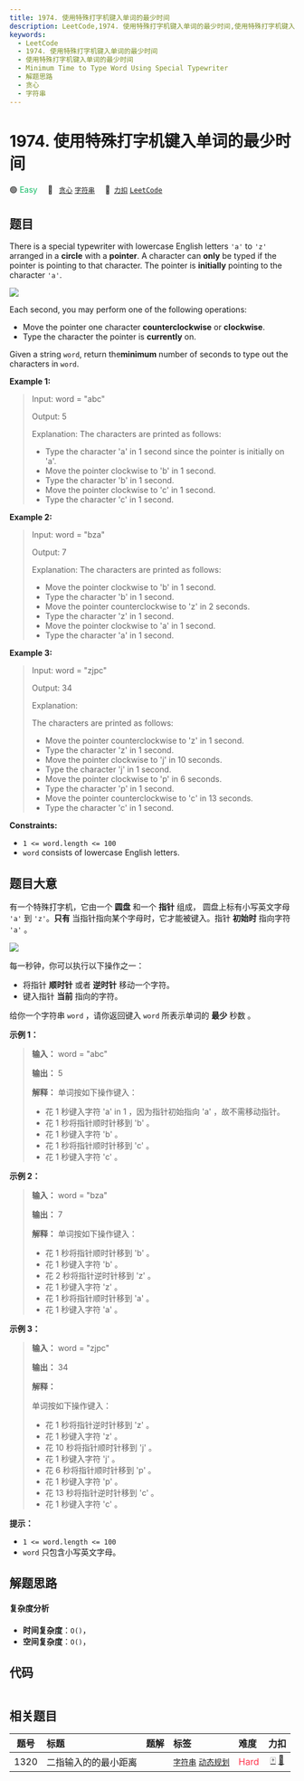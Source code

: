 ```yaml
---
title: 1974. 使用特殊打字机键入单词的最少时间
description: LeetCode,1974. 使用特殊打字机键入单词的最少时间,使用特殊打字机键入单词的最少时间,Minimum Time to Type Word Using Special Typewriter,解题思路,贪心,字符串
keywords:
  - LeetCode
  - 1974. 使用特殊打字机键入单词的最少时间
  - 使用特殊打字机键入单词的最少时间
  - Minimum Time to Type Word Using Special Typewriter
  - 解题思路
  - 贪心
  - 字符串
---
```


# 1974. 使用特殊打字机键入单词的最少时间

🟢 <font color=#15bd66>Easy</font>&emsp; 🔖&ensp; [`贪心`](/tag/greedy.md) [`字符串`](/tag/string.md)&emsp; 🔗&ensp;[`力扣`](https://leetcode.cn/problems/minimum-time-to-type-word-using-special-typewriter) [`LeetCode`](https://leetcode.com/problems/minimum-time-to-type-word-using-special-typewriter)

## 题目

There is a special typewriter with lowercase English letters `'a'` to `'z'`
arranged in a **circle** with a **pointer**. A character can **only** be typed
if the pointer is pointing to that character. The pointer is **initially**
pointing to the character `'a'`.

![](https://assets.leetcode.com/uploads/2021/07/31/chart.jpg)

Each second, you may perform one of the following operations:

  * Move the pointer one character **counterclockwise** or **clockwise**.
  * Type the character the pointer is **currently** on.

Given a string `word`, return the**minimum** number of seconds to type out the
characters in `word`.



**Example 1:**

> Input: word = "abc"
> 
> Output: 5
> 
> Explanation: The characters are printed as follows:
> - Type the character 'a' in 1 second since the pointer is initially on 'a'.
> - Move the pointer clockwise to 'b' in 1 second.
> - Type the character 'b' in 1 second.
> - Move the pointer clockwise to 'c' in 1 second.
> - Type the character 'c' in 1 second.

**Example 2:**

> Input: word = "bza"
> 
> Output: 7
> 
> Explanation: The characters are printed as follows:
> - Move the pointer clockwise to 'b' in 1 second.
> - Type the character 'b' in 1 second.
> - Move the pointer counterclockwise to 'z' in 2 seconds.
> - Type the character 'z' in 1 second.
> - Move the pointer clockwise to 'a' in 1 second.
> - Type the character 'a' in 1 second.

**Example 3:**

> Input: word = "zjpc"
> 
> Output: 34
> 
> Explanation:
> 
> The characters are printed as follows:
> - Move the pointer counterclockwise to 'z' in 1 second.
> - Type the character 'z' in 1 second.
> - Move the pointer clockwise to 'j' in 10 seconds.
> - Type the character 'j' in 1 second.
> - Move the pointer clockwise to 'p' in 6 seconds.
> - Type the character 'p' in 1 second.
> - Move the pointer counterclockwise to 'c' in 13 seconds.
> - Type the character 'c' in 1 second.

**Constraints:**

  * `1 <= word.length <= 100`
  * `word` consists of lowercase English letters.


## 题目大意

有一个特殊打字机，它由一个 **圆盘** 和一个 **指针**  组成， 圆盘上标有小写英文字母 `'a'` 到 `'z'`。**只有**
当指针指向某个字母时，它才能被键入。指针 **初始时**  指向字符 `'a'` 。

![](https://assets.leetcode.com/uploads/2021/07/31/chart.jpg)

每一秒钟，你可以执行以下操作之一：

  * 将指针 **顺时针**  或者 **逆时针**  移动一个字符。
  * 键入指针 **当前**  指向的字符。

给你一个字符串 `word` ，请你返回键入 `word` 所表示单词的 **最少**  秒数 。



**示例 1：**

> 
> 
> 
> 
> 
> **输入：** word = "abc"
> 
> **输出：** 5
> 
> **解释：** 单词按如下操作键入：
> - 花 1 秒键入字符 'a' in 1 ，因为指针初始指向 'a' ，故不需移动指针。
> - 花 1 秒将指针顺时针移到 'b' 。
> - 花 1 秒键入字符 'b' 。
> - 花 1 秒将指针顺时针移到 'c' 。
> - 花 1 秒键入字符 'c' 。
> 
> 

**示例 2：**

> 
> 
> 
> 
> 
> **输入：** word = "bza"
> 
> **输出：** 7
> 
> **解释：** 单词按如下操作键入：
> - 花 1 秒将指针顺时针移到 'b' 。
> - 花 1 秒键入字符 'b' 。
> - 花 2 秒将指针逆时针移到 'z' 。
> - 花 1 秒键入字符 'z' 。
> - 花 1 秒将指针顺时针移到 'a' 。
> - 花 1 秒键入字符 'a' 。
> 
> 

**示例 3：**

> 
> 
> 
> 
> 
> **输入：** word = "zjpc"
> 
> **输出：** 34
> 
> **解释：**
> 
> 单词按如下操作键入：
> - 花 1 秒将指针逆时针移到 'z' 。
> - 花 1 秒键入字符 'z' 。
> - 花 10 秒将指针顺时针移到 'j' 。
> - 花 1 秒键入字符 'j' 。
> - 花 6 秒将指针顺时针移到 'p' 。
> - 花 1 秒键入字符 'p' 。
> - 花 13 秒将指针逆时针移到 'c' 。
> - 花 1 秒键入字符 'c' 。
> 
> 



**提示：**

  * `1 <= word.length <= 100`
  * `word` 只包含小写英文字母。


## 解题思路

#### 复杂度分析

- **时间复杂度**：`O()`，
- **空间复杂度**：`O()`，

## 代码

```javascript

```

## 相关题目

<!-- prettier-ignore -->
| 题号 | 标题 | 题解 | 标签 | 难度 | 力扣 |
| :------: | :------ | :------: | :------ | :------ | :------: |
| 1320 | 二指输入的的最小距离 |  |  [`字符串`](/tag/string.md) [`动态规划`](/tag/dynamic-programming.md) | <font color=#ff334b>Hard</font> | [🀄️](https://leetcode.cn/problems/minimum-distance-to-type-a-word-using-two-fingers) [🔗](https://leetcode.com/problems/minimum-distance-to-type-a-word-using-two-fingers) |